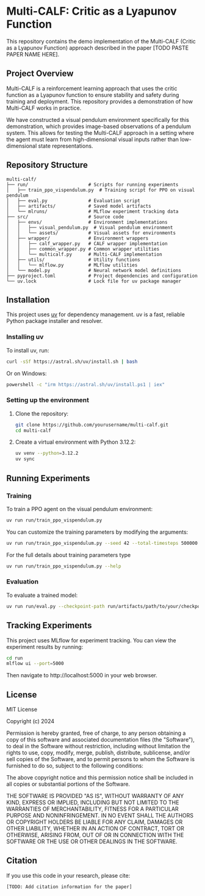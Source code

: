 # Multi-CALF: Critic as a Lyapunov Function

This repository contains the demo implementation of the Multi-CALF (Critic as a Lyapunov Function) approach described in the paper [TODO PASTE PAPER NAME HERE].

## Project Overview

Multi-CALF is a reinforcement learning approach that uses the critic function as a Lyapunov function to ensure stability and safety during training and deployment. This repository provides a demonstration of how Multi-CALF works in practice.

We have constructed a visual pendulum environment specifically for this demonstration, which provides image-based observations of a pendulum system. This allows for testing the Multi-CALF approach in a setting where the agent must learn from high-dimensional visual inputs rather than low-dimensional state representations.

## Repository Structure

```
multi-calf/
├── run/                      # Scripts for running experiments
│   ├── train_ppo_vispendulum.py  # Training script for PPO on visual pendulum
│   ├── eval.py               # Evaluation script
│   ├── artifacts/            # Saved model artifacts
│   └── mlruns/               # MLflow experiment tracking data
├── src/                      # Source code
│   ├── envs/                 # Environment implementations
│   │   ├── visual_pendulum.py  # Visual pendulum environment
│   │   └── assets/           # Visual assets for environments
│   ├── wrapper/              # Environment wrappers
│   │   ├── calf_wrapper.py   # CALF wrapper implementation
│   │   ├── common_wrapper.py # Common wrapper utilities
│   │   └── multicalf.py      # Multi-CALF implementation
│   ├── utils/                # Utility functions
│   │   └── mlflow.py         # MLflow utilities
│   └── model.py              # Neural network model definitions
├── pyproject.toml            # Project dependencies and configuration
└── uv.lock                   # Lock file for uv package manager
```

## Installation

This project uses [uv](https://github.com/astral-sh/uv) for dependency management. uv is a fast, reliable Python package installer and resolver.

### Installing uv

To install uv, run:

```bash
curl -sSf https://astral.sh/uv/install.sh | bash
```

Or on Windows:

```bash
powershell -c "irm https://astral.sh/uv/install.ps1 | iex"
```

### Setting up the environment

1. Clone the repository:
   ```bash
   git clone https://github.com/yourusername/multi-calf.git
   cd multi-calf
   ```

2. Create a virtual environment with Python 3.12.2:
   ```bash
   uv venv --python=3.12.2
   uv sync
   ```

## Running Experiments

### Training

To train a PPO agent on the visual pendulum environment:

```bash
uv run run/train_ppo_vispendulum.py
```

You can customize the training parameters by modifying the arguments:

```bash
uv run run/train_ppo_vispendulum.py --seed 42 --total-timesteps 500000 --learning-rate 3e-4
```

For the full details about training parameters type
```bash
uv run run/train_ppo_vispendulum.py --help
```

### Evaluation

To evaluate a trained model:

```bash
uv run run/eval.py --checkpoint-path run/artifacts/path/to/your/checkpoint
```

## Tracking Experiments

This project uses MLflow for experiment tracking. You can view the experiment results by running:

```bash
cd run
mlflow ui --port=5000
```

Then navigate to http://localhost:5000 in your web browser.

## License

MIT License

Copyright (c) 2024

Permission is hereby granted, free of charge, to any person obtaining a copy
of this software and associated documentation files (the "Software"), to deal
in the Software without restriction, including without limitation the rights
to use, copy, modify, merge, publish, distribute, sublicense, and/or sell
copies of the Software, and to permit persons to whom the Software is
furnished to do so, subject to the following conditions:

The above copyright notice and this permission notice shall be included in all
copies or substantial portions of the Software.

THE SOFTWARE IS PROVIDED "AS IS", WITHOUT WARRANTY OF ANY KIND, EXPRESS OR
IMPLIED, INCLUDING BUT NOT LIMITED TO THE WARRANTIES OF MERCHANTABILITY,
FITNESS FOR A PARTICULAR PURPOSE AND NONINFRINGEMENT. IN NO EVENT SHALL THE
AUTHORS OR COPYRIGHT HOLDERS BE LIABLE FOR ANY CLAIM, DAMAGES OR OTHER
LIABILITY, WHETHER IN AN ACTION OF CONTRACT, TORT OR OTHERWISE, ARISING FROM,
OUT OF OR IN CONNECTION WITH THE SOFTWARE OR THE USE OR OTHER DEALINGS IN THE
SOFTWARE.

## Citation

If you use this code in your research, please cite:

```
[TODO: Add citation information for the paper]
